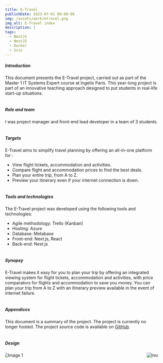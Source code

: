 ```yaml
---
title: E-Travel
publishDate: 2023-07-01 00:00:00
img: /assets/work/etravel.png
img_alt: E-Travel index
description: |
tags:
  - NextJS
  - NestJS
  - Docker
  - Scss
---
```


##### Introduction
This document presents the E-Travel project, carried out as part of the Master 1 IT Systems Expert course at Ingetis Paris. This year-long project is part of an innovative teaching approach designed to put students in real-life start-up situations.
<br><br>

##### Role and team
I was project manager and front-end lead developer in a team of 3 students.
<br><br>

##### Targets
E-Travel aims to simplify travel planning by offering an all-in-one platform for :
- View flight tickets, accommodation and activities.
- Compare flight and accommodation prices to find the best deals.
- Plan your entire trip, from A to Z.
- Preview your itinerary even if your internet connection is down.
<br><br>

##### Tools and technologies
The E-Travel project was developed using the following tools and technologies:
- Agile methodology: Trello (Kanban)
- Hosting: Azure
- Database: Metabase
- Front-end: Next.js, React
- Back-end: Nest.js
<br><br>

##### Synopsy
E-Travel makes it easy for you to plan your trip by offering an integrated viewing system for flight tickets, accommodation and activities, with price comparators for flights and accommodation to save you money. You can plan your trip from A to Z with an itinerary preview available in the event of internet failure.
<br><br>

##### Appendices
This document is a summary of the project. The project is currently no longer hosted.
The project source code is available on [GitHub](https://github.com/ProximaPolaris/etravel).
<br><br>

##### Design

<div class="section-maquettage">
  <div class="slider" id="slider">
    <div class="slide">
      <img src="/assets/maquettage/maquettage1.png" alt="Image 1" class="img-voyage">
    </div>
    <div class="slide">
      <img src="/assets/maquettage/maquettage2.png" alt="Image 2" class="img-voyage">
    </div>
    <div class="slide">
      <img src="/assets/maquettage/maquettage3.png" alt="Image 3" class="img-voyage">
    </div>
        <div class="slide">
      <img src="/assets/maquettage/maquettage4.png" alt="Image 3" class="img-voyage">
    </div>
        <div class="slide">
      <img src="/assets/maquettage/maquettage5.png" alt="Image 3" class="img-voyage">
    </div>
        <div class="slide">
      <img src="/assets/maquettage/maquettage6.png" alt="Image 3" class="img-voyage">
    </div>
        <div class="slide">
      <img src="/assets/maquettage/maquettage7.png" alt="Image 3" class="img-voyage">
    </div>
        <div class="slide">
      <img src="/assets/maquettage/maquettage8.png" alt="Image 3" class="img-voyage">
    </div>
        <div class="slide">
      <img src="/assets/maquettage/maquettage9.png" alt="Image 3" class="img-voyage">
    </div>
        <div class="slide">
      <img src="/assets/maquettage/maquettage10.png" alt="Image 3" class="img-voyage">
    </div>
        <div class="slide">
      <img src="/assets/maquettage/maquettage11.png" alt="Image 3" class="img-voyage">
    </div>
        <div class="slide">
      <img src="/assets/maquettage/maquettage12.png" alt="Image 3" class="img-voyage">
    </div>
</div>

<style>
  .section-maquettage {
    overflow: hidden;
  }

  .slider {
    display: flex;
    align-items: center;
    animation: scrollImages 40s linear infinite;
    gap: 20px;
    @media screen and (min-width: 1200px) {
      animation: scrollImages 50s linear infinite;
    }
  }

  .slide {
    flex-shrink: 0;
    width: 90%;
    @media screen and (min-width: 1200px) {
      width: 50%;
    }
  }

  @keyframes scrollImages {
    0% {
      transform: translateX(0);
    }
    100% {
      transform: translateX(-1100%);
    }
  }

  @media screen and (min-width: 1200px) {
    @keyframes scrollImages {
      100% {
        transform: translateX(-600%);
      }
    }
  }
</style>